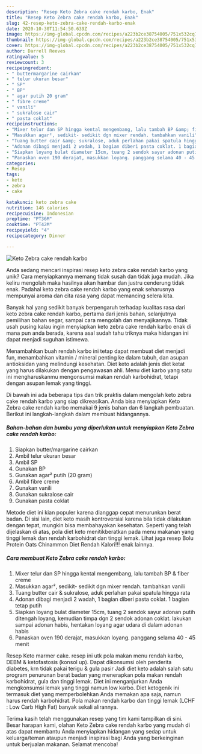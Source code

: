 ```yaml
---
description: "Resep Keto Zebra cake rendah karbo, Enak"
title: "Resep Keto Zebra cake rendah karbo, Enak"
slug: 42-resep-keto-zebra-cake-rendah-karbo-enak
date: 2020-10-30T11:54:50.639Z
image: https://img-global.cpcdn.com/recipes/a223b2ce38754005/751x532cq70/keto-zebra-cake-rendah-karbo-foto-resep-utama.jpg
thumbnail: https://img-global.cpcdn.com/recipes/a223b2ce38754005/751x532cq70/keto-zebra-cake-rendah-karbo-foto-resep-utama.jpg
cover: https://img-global.cpcdn.com/recipes/a223b2ce38754005/751x532cq70/keto-zebra-cake-rendah-karbo-foto-resep-utama.jpg
author: Darrell Reeves
ratingvalue: 5
reviewcount: 3
recipeingredient:
- " buttermargarine cairkan"
- " telur ukuran besar"
- " SP"
- " BP"
- " agar putih 20 gram"
- " fibre creme"
- " vanili"
- " sukralose cair"
- " pasta coklat"
recipeinstructions:
- "Mixer telur dan SP hingga kental mengembang, lalu tambah BP &amp; fiber creme"
- "Masukkan agar², sedikit- sedikit dgn mixer rendah. tambahkan vanili"
- "Tuang butter cair &amp; sukralose, aduk perlahan pakai spatula hingga rata"
- "Adonan dibagi menjadi 2 wadah, 1 bagian diberi pasta coklat. 1 bagian tetap putih"
- "Siapkan loyang bulat diameter 15cm, tuang 2 sendok sayur adonan putih ditengah loyang, kemudian timpa dgn 2 sendok adonan coklat. lakukan sampai adonan habis, hentakan loyang agar udara di dalam adonan habis"
- "Panaskan oven 190 derajat, masukkan loyang. panggang selama 40 - 45 menit"
categories:
- Resep
tags:
- keto
- zebra
- cake

katakunci: keto zebra cake 
nutrition: 146 calories
recipecuisine: Indonesian
preptime: "PT36M"
cooktime: "PT42M"
recipeyield: "4"
recipecategory: Dinner

---
```



![Keto Zebra cake rendah karbo](https://img-global.cpcdn.com/recipes/a223b2ce38754005/751x532cq70/keto-zebra-cake-rendah-karbo-foto-resep-utama.jpg)

Anda sedang mencari inspirasi resep keto zebra cake rendah karbo yang unik? Cara menyiapkannya memang tidak susah dan tidak juga mudah. Jika keliru mengolah maka hasilnya akan hambar dan justru cenderung tidak enak. Padahal keto zebra cake rendah karbo yang enak seharusnya mempunyai aroma dan cita rasa yang dapat memancing selera kita.

Banyak hal yang sedikit banyak berpengaruh terhadap kualitas rasa dari keto zebra cake rendah karbo, pertama dari jenis bahan, selanjutnya pemilihan bahan segar, sampai cara mengolah dan menyajikannya. Tidak usah pusing kalau ingin menyiapkan keto zebra cake rendah karbo enak di mana pun anda berada, karena asal sudah tahu triknya maka hidangan ini dapat menjadi suguhan istimewa.

Menambahkan buah rendah karbo ini tetap dapat membuat diet menjadi fun, menambahkan vitamin / mineral penting ke dalam tubuh, dan asupan antioksidan yang melindungi kesehatan. Diet keto adalah jenis diet ketat yang harus dilakukan dengan pengawasan ahli. Menu diet karbo yang satu ini mengharuskanmu mengonsumsi makan rendah karbohidrat, tetapi dengan asupan lemak yang tinggi.


Di bawah ini ada beberapa tips dan trik praktis dalam mengolah keto zebra cake rendah karbo yang siap dikreasikan. Anda bisa menyiapkan Keto Zebra cake rendah karbo memakai 9 jenis bahan dan 6 langkah pembuatan. Berikut ini langkah-langkah dalam membuat hidangannya.

<!--inarticleads1-->

##### Bahan-bahan dan bumbu yang diperlukan untuk menyiapkan Keto Zebra cake rendah karbo:

1. Siapkan  butter/margarine cairkan
1. Ambil  telur ukuran besar
1. Ambil  SP
1. Gunakan  BP
1. Gunakan  agar² putih (20 gram)
1. Ambil  fibre creme
1. Gunakan  vanili
1. Gunakan  sukralose cair
1. Gunakan  pasta coklat


Metode diet ini kian populer karena dianggap cepat menurunkan berat badan. Di sisi lain, diet keto masih kontroversial karena bila tidak dilakukan dengan tepat, mungkin bisa membahayakan kesehatan. Seperti yang telah dijelaskan di atas, pola diet keto menitikberatkan pada menu makanan yang tinggi lemak dan rendah karbohidrat dan tinggi lemak. Lihat juga resep Bolu Protein Oats Chinammon Diet Rendah Kalori!!! enak lainnya. 

<!--inarticleads2-->

##### Cara membuat Keto Zebra cake rendah karbo:

1. Mixer telur dan SP hingga kental mengembang, lalu tambah BP &amp; fiber creme
1. Masukkan agar², sedikit- sedikit dgn mixer rendah. tambahkan vanili
1. Tuang butter cair &amp; sukralose, aduk perlahan pakai spatula hingga rata
1. Adonan dibagi menjadi 2 wadah, 1 bagian diberi pasta coklat. 1 bagian tetap putih
1. Siapkan loyang bulat diameter 15cm, tuang 2 sendok sayur adonan putih ditengah loyang, kemudian timpa dgn 2 sendok adonan coklat. lakukan sampai adonan habis, hentakan loyang agar udara di dalam adonan habis
1. Panaskan oven 190 derajat, masukkan loyang. panggang selama 40 - 45 menit


Resep Keto marmer cake. resep ini utk pola makan menu rendah karbo, DEBM &amp; ketofastosis (konsol up). Dapat dikonsumsi oleh penderita diabetes, krn tidak pakai terigu &amp; gula pasir Jadi diet keto adalah salah satu program penurunan berat badan yang menerapkan pola makan rendah karbohidrat, gula dan tinggi lemak. Diet ini menganjurkan Anda mengkonsumsi lemak yang tinggi namun low karbo. Diet ketogenik ini termasuk diet yang memperbolehkan Anda memakan apa saja, namun harus rendah karbohidrat. Pola makan rendah karbo dan tinggi lemak (LCHF : Low Carb High Fat) banyak sekali alirannya. 

Terima kasih telah menggunakan resep yang tim kami tampilkan di sini. Besar harapan kami, olahan Keto Zebra cake rendah karbo yang mudah di atas dapat membantu Anda menyiapkan hidangan yang sedap untuk keluarga/teman ataupun menjadi inspirasi bagi Anda yang berkeinginan untuk berjualan makanan. Selamat mencoba!
